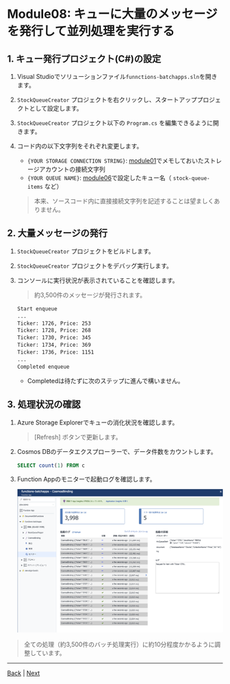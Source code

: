 # Module08: キューに大量のメッセージを発行して並列処理を実行する

## 1. キュー発行プロジェクト(C#)の設定

1. Visual Studioでソリューションファイル```funnctions-batchapps.sln```を開きます。

1. ```StockQueueCreator``` プロジェクトを右クリックし、スタートアッププロジェクトとして設定します。

1. ```StockQueueCreator``` プロジェクト以下の ```Program.cs``` を編集できるように開きます。

1. コード内の以下文字列をそれぞれ変更します。

    * ```{YOUR STORAGE CONNECTION STRING}```: [module01](module01.md)でメモしておいたストレージアカウントの接続文字列
    * ```{YOUR QUEUE NAME}```: [module06](module06.md)で設定したキュー名（ ```stock-queue-items``` など）

    > 本来、ソースコード内に直接接続文字列を記述することは望ましくありません。

## 2. 大量メッセージの発行

1. ```StockQueueCreator``` プロジェクトをビルドします。

1. ```StockQueueCreator``` プロジェクトをデバッグ実行します。

1. コンソールに実行状況が表示されていることを確認します。

    > 約3,500件のメッセージが発行されます。

    ```bash
    Start enqueue
    ...
    Ticker: 1726, Price: 253
    Ticker: 1728, Price: 268
    Ticker: 1730, Price: 345
    Ticker: 1734, Price: 369
    Ticker: 1736, Price: 1151
    ...
    Completed enqueue
    ```

    * Completedは待たずに次のステップに進んで構いません。

## 3. 処理状況の確認

1. Azure Storage Explorerでキューの消化状況を確認します。

    > [Refresh] ボタンで更新します。

1. Cosmos DBのデータエクスプローラーで、データ件数をカウントします。

    ```sql
    SELECT count(1) FROM c
    ```

1. Function Appのモニターで起動ログを確認します。

    ![m08-1](images/m08-1.png)

> 全ての処理（約3,500件のバッチ処理実行）に約10分程度かかるように調整しています。

---
[Back](module07.md) | [Next](module09.md)